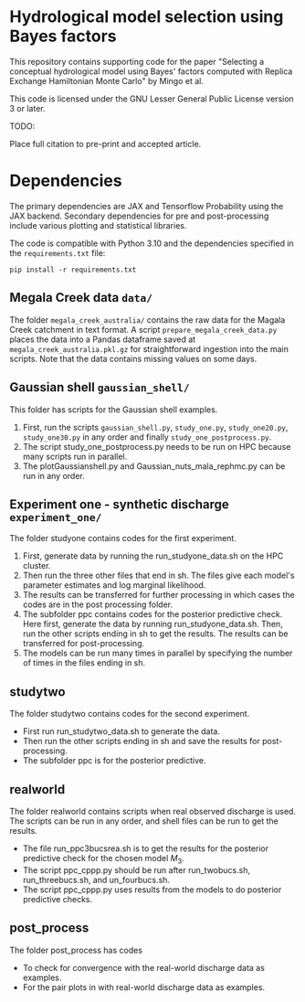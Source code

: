 # Hydrological model selection using Bayes factors

This repository contains supporting code for the paper "Selecting a conceptual
hydrological model using Bayes' factors computed with Replica Exchange
Hamiltonian Monte Carlo" by Mingo et al.

This code is licensed under the GNU Lesser General Public License version 3 or
later.

TODO:

Place full citation to pre-print and accepted article.

# Dependencies

The primary dependencies are JAX and Tensorflow Probability using the JAX
backend. Secondary dependencies for pre and post-processing include various
plotting and statistical libraries. 

The code is compatible with Python 3.10 and the dependencies specified in the
`requirements.txt` file:

    pip install -r requirements.txt

## Megala Creek data `data/`

The folder `megala_creek_australia/` contains the raw data for the Magala Creek
catchment in text format. A script `prepare_megala_creek_data.py` places the
data into a Pandas dataframe saved at `megala_creek_australia.pkl.gz` for
straightforward ingestion into the main scripts. Note that the data contains
missing values on some days.

## Gaussian shell `gaussian_shell/`

This folder has scripts for the Gaussian shell examples.

1. First, run the scripts `gaussian_shell.py`, `study_one.py`, `study_one20.py`,
   `study_one30.py` in any order and finally `study_one_postprocess.py`.
2. The script study_one_postprocess.py needs to be run on HPC because many
   scripts run in parallel.
3. The plotGaussianshell.py and Gaussian_nuts_mala_rephmc.py can be run in any order.

## Experiment one - synthetic discharge `experiment_one/`

The folder studyone contains codes for the first experiment. 

1. First, generate data by running the run_studyone_data.sh on the HPC cluster.
2. Then run the three other files that end in sh. The files give each model's
   parameter estimates and log marginal likelihood.
3. The results can be transferred for further processing in which cases the
   codes are in the post processing folder.
4. The subfolder ppc contains codes for the posterior predictive check. Here
   first, generate the data by running run_studyone_data.sh. Then, run the
   other scripts ending in sh to get the results. The results can be
   transferred for post-processing.
5. The models can be run many times in parallel by specifying the number of
   times in the files ending in sh.

## studytwo
The folder studytwo contains codes for the second experiment.

* First run run_studytwo_data.sh to generate the data. 
* Then run the other scripts ending in sh and save the results for post-processing.
* The subfolder ppc is for the posterior predictive.

## realworld
The folder realworld contains scripts when real observed discharge is used. The scripts can be run in any order, and shell files can be run to get the results.

* The file run_ppc3bucsrea.sh is to get the results for the posterior predictive check for the chosen model $M_3$.
* The script ppc_cppp.py should be run after run_twobucs.sh, run_threebucs.sh, and un_fourbucs.sh. 
* The script ppc_cppp.py uses results from the models to do posterior predictive checks.
## post_process

The folder post_process  has codes
* To check for convergence with the real-world discharge data as examples. 
* For the pair plots in with real-world discharge data as examples.
